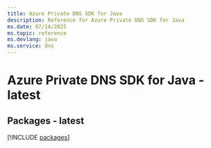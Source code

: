 ```yaml
---
title: Azure Private DNS SDK for Java
description: Reference for Azure Private DNS SDK for Java
ms.date: 07/14/2025
ms.topic: reference
ms.devlang: java
ms.service: dns
---
```

# Azure Private DNS SDK for Java - latest
## Packages - latest
[!INCLUDE [packages](private-dns-index.md)]